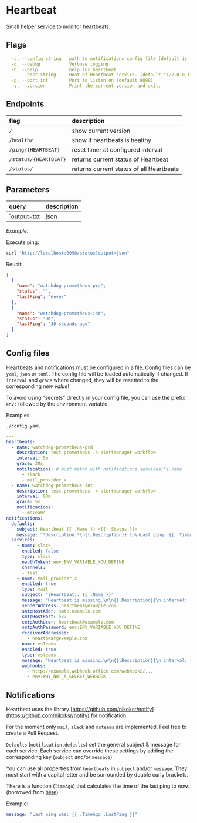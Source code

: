 # Heartbeat

Small helper service to monitor heartbeats.

## Flags

```yaml
  -c, --config string   path to notifications config file (default is ./config.yaml)
  -d, --debug           Verbose logging.
  -h, --help            help for heartbeat
      --host string     Host of Heartbeat service. (default "127.0.0.1")
  -p, --port int        Port to listen on (default 8090)
  -v, --version         Print the current version and exit.
```

## Endpoints

| flag                  | description                              |
| :-------------------- | :--------------------------------------- |
| `/`                   | show current version                     |
| `/healthz`            | show if heartbeats is healthy            |
| `/ping/{HEARTBEAT}`   | reset timer at configured interval       |
| `/status/{HEARTBEAT}` | returns current status of Heartbeat      |
| `/status/`            | returns current status of all Heartbeats |

## Parameters

| query       | description                                           |
| :---------- | :---------------------------------------------------- |
| `output=txt|json| yaml` | return server response in selected format |

*Example:*

Execute ping:

```sh
curl "http://localhost:8090/status?output=json"
```

Reuslt:

```json
[
  {
    "name": "watchdog-prometheus-prd",
    "status": "",
    "lastPing": "never"
  },
  {
    "name": "watchdog-prometheus-int",
    "status": "OK",
    "lastPing": "30 seconds ago"
  }
]
```

## Config files

Heartbeats and notifications must be configured in a file.
Config files can be `yaml`, `json` or `toml`. The config file will be loaded automatically if changed.
If `interval` and `grace` where changed, they will be resetted to the corresponding *new value*!

To avoid using "secrets" directly in your config file, you can use the prefix `env:` followed by the environment variable.

Examples:

`./config.yaml`

```yaml
---
heartbeats:
  - name: watchdog-prometheus-prd
    description: test prometheus -> alertmanager workflow
    interval: 5m
    grace: 30s
    notifications: # must match with notifications.services[*].name
      - slack
      - mail_provider_x
  - name: watchdog-prometheus-int
    description: test prometheus -> alertmanager workflow
    interval: 60m
    grace: 5m
    notifications:
      - msTeams
notifications:
  defaults:
    subject: Heartbeat {{ .Name }} «{{ .Status }}»
    message: "*Description:*\n{{.Description}}.\n\nLast ping: {{ .TimeAgo .LastPing }}"
  services:
    - name: slack
      enabled: false
      type: slack
      oauthToken: env:ENV_VARIABLE_YOU_DEFINE
      channels:
      - test
    - name: mail_provider_x
      enabled: true
      type: mail
      subject: "[Heartbeat]: {{ .Name }}"
      message: "Heartbeat is missing.\n\n{{.Description}}\n interval: {{.Interval}}, grace: {{.Grace}}\nPlease check your sending service!"
      senderAddress: heartbeat@example.com
      smtpHostAddr: smtp.example.com
      smtpHostPort: 587
      smtpAuthUser: heartbeat@example.com
      smtpAuthPassword: env:ENV_VARIABLE_YOU_DEFINE
      receiverAddresses:
        - heartbeat@example.com
    - name: msTeams
      enabled: true
      type: msteams
      message: "Heartbeat is missing.\n\n{{.Description}}\n interval: {{.Interval}}, grace: {{.Grace}}\nPlease check your sending service!"
      webhooks:
        - http://example.webhook.office.com/webhook2/...
        - env:WHY_NOT_A_SECRET_WEBHOOK
```

## Notifications

Heartbeat uses the library [https://github.com/nikoksr/notify](https://github.com/nikoksr/notify) for notification.

For the moment only `mail`, `slack` and `msteams` are implemented. Feel free to create a Pull Request.

`Defaults` (`notification.defaults`) set the general subject & message for each service.
Each service can override these settings by adding the corresponding key (`subject` and/or `message`)

You can use all properties from `heartbeats` in `subject` and/or `message`. They must start with a capital letter and be surrounded by double curly brackets.

There is a function (`TimeAgo`) that calculates the time of the last ping to now. (borrowed from [here](https://github.com/xeonx/timeago/))

Example:

```yaml
message: "Last ping was: {{ .TimeAgo .LastPing }}"
```
